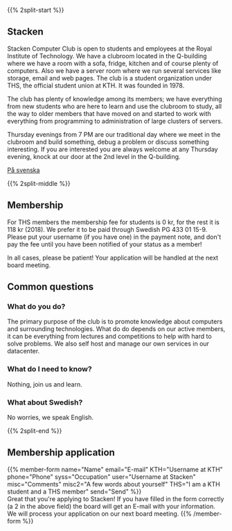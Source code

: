 <!-- 
.. title: Become a member
.. slug: member
.. description:
-->

{{% 2split-start %}}

## Stacken
Stacken Computer Club is open to students and employees at the Royal
Institute of Technology. We have a clubroom located in the
Q-building where we have a room with a sofa, fridge, kitchen and of course
plenty of computers. Also we have a server room where we run several
services like storage, email and web pages. The club is a student
organization under THS, the official student union at KTH. It was founded in 1978.

The club has plenty of knowledge among its members; we have everything from
new students who are here to learn and use the clubroom to study, all the
way to older members that have moved on and started to work with everything
from programming to administration of large clusters of servers.

Thursday evenings from 7 PM are our traditional day where we meet in the
clubroom and build something, debug a problem or discuss something
interesting. If you are interested you are always welcome at any Thursday
evening, knock at our door at the 2nd level in the Q-building.

[På svenska](/member/)

{{% 2split-middle %}}

## Membership

For THS members the membership fee for students is 0 kr, for the rest it is 118
kr (2018). We prefer it to be paid through Swedish PG 433 01 15-9. Please put your
username (if you have one) in the payment note, and don't pay the fee until you have been notified of
your status as a member!

In all cases, please be patient! Your application will be handled at the
next board meeting.

## Common questions

### What do you do?
The primary purpose of the club is to promote knowledge about computers and
surrounding technologies. What do do depends on our active members, it can be
everything from lectures and competitions to help with hard to solve problems.
We also self host and manage our own services in our datacenter.

### What do I need to know?
Nothing, join us and learn.

### What about Swedish?
No worries, we speak English.

{{% 2split-end %}}

## Membership application

{{% member-form
name="Name"
email="E-mail"
KTH="Username at KTH"
phone="Phone"
syss="Occupation"
user="Username at Stacken"
misc="Comments"
misc2="A few words about yourself"
THS="I am a KTH student and a THS member"
send="Send"
%}}
<br>
Great that you're applying to Stacken! If you have filled in the form correctly
(a 2 in the above field) the board will get an E-mail with your information.
We will process your application on our next board meeting.
{{% /member-form %}}
